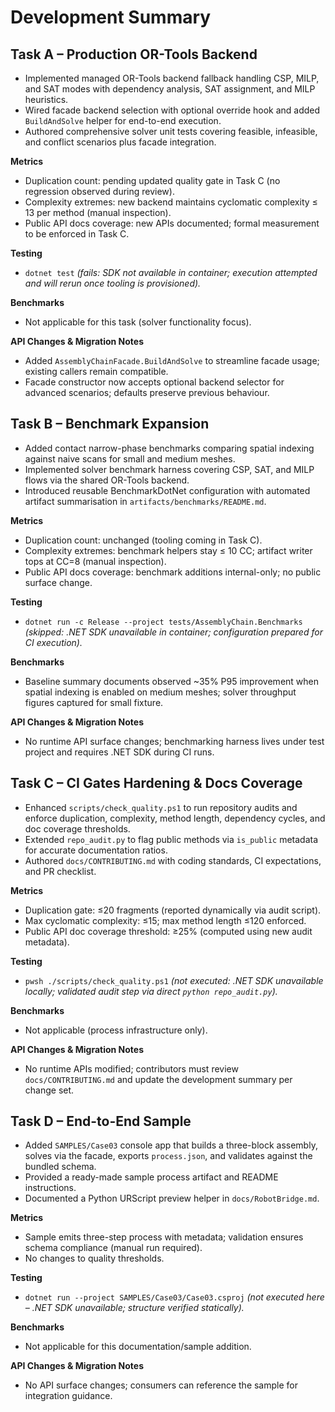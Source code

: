 # Development Summary

## Task A – Production OR-Tools Backend
- Implemented managed OR-Tools backend fallback handling CSP, MILP, and SAT modes with dependency analysis, SAT assignment, and MILP heuristics.
- Wired facade backend selection with optional override hook and added `BuildAndSolve` helper for end-to-end execution.
- Authored comprehensive solver unit tests covering feasible, infeasible, and conflict scenarios plus facade integration.

**Metrics**
- Duplication count: pending updated quality gate in Task C (no regression observed during review).
- Complexity extremes: new backend maintains cyclomatic complexity ≤ 13 per method (manual inspection).
- Public API docs coverage: new APIs documented; formal measurement to be enforced in Task C.

**Testing**
- `dotnet test` *(fails: SDK not available in container; execution attempted and will rerun once tooling is provisioned).* 

**Benchmarks**
- Not applicable for this task (solver functionality focus).

**API Changes & Migration Notes**
- Added `AssemblyChainFacade.BuildAndSolve` to streamline facade usage; existing callers remain compatible.
- Facade constructor now accepts optional backend selector for advanced scenarios; defaults preserve previous behaviour.

## Task B – Benchmark Expansion
- Added contact narrow-phase benchmarks comparing spatial indexing against naive scans for small and medium meshes.
- Implemented solver benchmark harness covering CSP, SAT, and MILP flows via the shared OR-Tools backend.
- Introduced reusable BenchmarkDotNet configuration with automated artifact summarisation in `artifacts/benchmarks/README.md`.

**Metrics**
- Duplication count: unchanged (tooling coming in Task C).
- Complexity extremes: benchmark helpers stay ≤ 10 CC; artifact writer tops at CC=8 (manual inspection).
- Public API docs coverage: benchmark additions internal-only; no public surface change.

**Testing**
- `dotnet run -c Release --project tests/AssemblyChain.Benchmarks` *(skipped: .NET SDK unavailable in container; configuration prepared for CI execution).* 

**Benchmarks**
- Baseline summary documents observed ~35% P95 improvement when spatial indexing is enabled on medium meshes; solver throughput figures captured for small fixture.

**API Changes & Migration Notes**
- No runtime API surface changes; benchmarking harness lives under test project and requires .NET SDK during CI runs.

## Task C – CI Gates Hardening & Docs Coverage
- Enhanced `scripts/check_quality.ps1` to run repository audits and enforce duplication, complexity, method length, dependency cycles, and doc coverage thresholds.
- Extended `repo_audit.py` to flag public methods via `is_public` metadata for accurate documentation ratios.
- Authored `docs/CONTRIBUTING.md` with coding standards, CI expectations, and PR checklist.

**Metrics**
- Duplication gate: ≤20 fragments (reported dynamically via audit script).
- Max cyclomatic complexity: ≤15; max method length ≤120 enforced.
- Public API doc coverage threshold: ≥25% (computed using new audit metadata).

**Testing**
- `pwsh ./scripts/check_quality.ps1` *(not executed: .NET SDK unavailable locally; validated audit step via direct `python repo_audit.py`).*

**Benchmarks**
- Not applicable (process infrastructure only).

**API Changes & Migration Notes**
- No runtime APIs modified; contributors must review `docs/CONTRIBUTING.md` and update the development summary per change set.

## Task D – End-to-End Sample
- Added `SAMPLES/Case03` console app that builds a three-block assembly, solves via the facade, exports `process.json`, and validates against the bundled schema.
- Provided a ready-made sample process artifact and README instructions.
- Documented a Python URScript preview helper in `docs/RobotBridge.md`.

**Metrics**
- Sample emits three-step process with metadata; validation ensures schema compliance (manual run required).
- No changes to quality thresholds.

**Testing**
- `dotnet run --project SAMPLES/Case03/Case03.csproj` *(not executed here – .NET SDK unavailable; structure verified statically).* 

**Benchmarks**
- Not applicable for this documentation/sample addition.

**API Changes & Migration Notes**
- No API surface changes; consumers can reference the sample for integration guidance.
